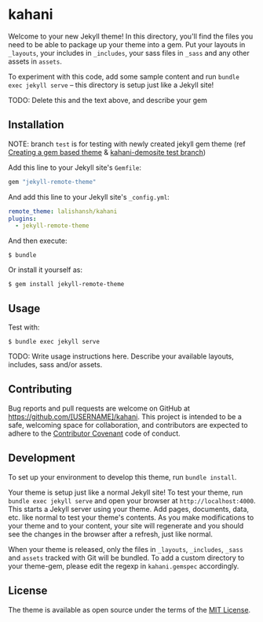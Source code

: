 # kahani

Welcome to your new Jekyll theme! In this directory, you'll find the files you need to be able to package up your theme into a gem. Put your layouts in `_layouts`, your includes in `_includes`, your sass files in `_sass` and any other assets in `assets`.

To experiment with this code, add some sample content and run `bundle exec jekyll serve` – this directory is setup just like a Jekyll site!

TODO: Delete this and the text above, and describe your gem

## Installation

NOTE: branch `test` is for testing with newly created jekyll gem theme (ref [Creating a gem based theme](https://jekyllrb.com/docs/themes/#creating-a-gem-based-theme) & [kahani-demosite test branch](https://github.com/lalishansh/kahani-demosite/tree/test))

Add this line to your Jekyll site's `Gemfile`:

```ruby
gem "jekyll-remote-theme"
```

And add this line to your Jekyll site's `_config.yml`:

```yaml
remote_theme: lalishansh/kahani
plugins:
  - jekyll-remote-theme
```

And then execute:

    $ bundle

Or install it yourself as:

    $ gem install jekyll-remote-theme

## Usage

Test with:

    $ bundle exec jekyll serve

TODO: Write usage instructions here. Describe your available layouts, includes, sass and/or assets.

## Contributing

Bug reports and pull requests are welcome on GitHub at https://github.com/[USERNAME]/kahani. This project is intended to be a safe, welcoming space for collaboration, and contributors are expected to adhere to the [Contributor Covenant](https://www.contributor-covenant.org/) code of conduct.

## Development

To set up your environment to develop this theme, run `bundle install`.

Your theme is setup just like a normal Jekyll site! To test your theme, run `bundle exec jekyll serve` and open your browser at `http://localhost:4000`. This starts a Jekyll server using your theme. Add pages, documents, data, etc. like normal to test your theme's contents. As you make modifications to your theme and to your content, your site will regenerate and you should see the changes in the browser after a refresh, just like normal.

When your theme is released, only the files in `_layouts`, `_includes`, `_sass` and `assets` tracked with Git will be bundled.
To add a custom directory to your theme-gem, please edit the regexp in `kahani.gemspec` accordingly.

## License

The theme is available as open source under the terms of the [MIT License](https://opensource.org/licenses/MIT).
